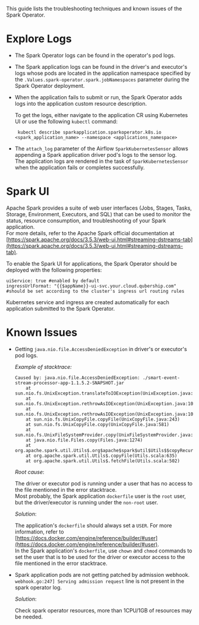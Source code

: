 This guide lists the troubleshooting techniques and known issues of the Spark Operator.

# Explore Logs

* The Spark Operator logs can be found in the operator's pod logs.
* The Spark application logs can be found in the driver's and executor's logs whose pods are located in the application namespace specified by the `.Values.spark-operator.spark.jobNamespaces` parameter during the Spark Operator deployment.
* When the application fails to submit or run, the Spark Operator adds logs into the application custom resource description.

  To get the logs, either navigate to the application CR using Kubernetes UI or use the following `kubectl` command: 

  ```
   kubectl describe sparkapplication.sparkoperator.k8s.io <spark_application_name> --namespace <applications_namespace>
  ```

* The `attach_log` parameter of the Airflow `SparkKubernetesSensor` allows appending a Spark application driver pod's logs to the sensor log.  
  The application logs are rendered in the task of `SparkKubernetesSensor` when the application fails or completes successfully.

# Spark UI

Apache Spark provides a suite of web user interfaces (Jobs, Stages, Tasks, Storage, Environment, Executors, and SQL) that can be used to monitor the status, resource consumption, and troubleshooting of your Spark application.  
For more details, refer to the Apache Spark official documentation at [https://spark.apache.org/docs/3.5.3/web-ui.html#streaming-dstreams-tab](https://spark.apache.org/docs/3.5.3/web-ui.html#streaming-dstreams-tab).

To enable the Spark UI for applications, the Spark Operator should be deployed with the following properties:

```
uiService: true #enabled by default
ingressUrlFormat: "{{$appName}}-ui-svc.your.cloud.qubership.com" #should be set according to the cluster's ingress url routing rules
```

Kubernetes service and ingress are created automatically for each application submitted to the Spark Operator.

# Known Issues

* Getting `java.nio.file.AccessDeniedException` in driver's or executor's pod logs.  
  
  *Example of stacktrace:*

  ```
  Caused by: java.nio.file.AccessDeniedException: ./smart-event-stream-processor-app-1.1.5.2-SNAPSHOT.jar
      at sun.nio.fs.UnixException.translateToIOException(UnixException.java:84)
      at sun.nio.fs.UnixException.rethrowAsIOException(UnixException.java:102)
      at sun.nio.fs.UnixException.rethrowAsIOException(UnixException.java:107)
      at sun.nio.fs.UnixCopyFile.copyFile(UnixCopyFile.java:243)
      at sun.nio.fs.UnixCopyFile.copy(UnixCopyFile.java:581)
      at sun.nio.fs.UnixFileSystemProvider.copy(UnixFileSystemProvider.java:253)
      at java.nio.file.Files.copy(Files.java:1274)
      at org.apache.spark.util.Utils$.org$apache$spark$util$Utils$$copyRecursive(Utils.scala:664)
      at org.apache.spark.util.Utils$.copyFile(Utils.scala:635)
      at org.apache.spark.util.Utils$.fetchFile(Utils.scala:502)
  ``` 
 
  *Root cause*:

  The driver or executor pod is running under a user that has no access to the file mentioned in the error stacktrace.  
  Most probably, the Spark application `dockerfile` user is the `root` user, but the driver/executor is running under the `non-root` user.

  *Solution*:  
  
  The application's `dockerfile` should always set a `USER`. For more information, refer to [https://docs.docker.com/engine/reference/builder/#user](https://docs.docker.com/engine/reference/builder/#user).  
  In the Spark application's `dockerfile`, use `chown` and `chmod` commands to set the user that is to be used for the driver or executor access to the file mentioned in the error stacktrace.

* Spark application pods are not getting patched by admission webhook. `webhook.go:247] Serving admission request` line is not present in the spark operator log.

  *Solution*:

  Check spark operator resources, more than 1CPU/1GB of resources may be needed.
